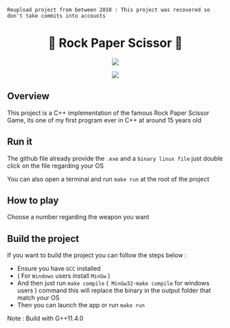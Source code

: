 ``Reupload project from between 2010 : This project was recovered so don't take commits into accounts``

<h1 align="center">🫱 Rock Paper Scissor 🫲</h1>
<p align="center">
   <a href="https://fr.wikipedia.org/wiki/C%2B%2B"> 
        <img src="https://img.shields.io/badge/C++17-%204--2--1?style=for-the-badge&label=language&color=blue">
    </a
  
</p>

<p align="center">
 <img  src="https://i.ibb.co/2gwPJDM/ezgif-5-4819c523fe.gif">
</p>


## Overview
This project is a C++ implementation of the famous Rock Paper Scissor Game, its one of my first program ever in C++ at around 15 years old

## Run it
The github file already provide the ``.exe`` and a ``binary linux file`` just double click on the file regarding your OS

You can also open a terminal and run ``make run`` at the root of the project

## How to play
Choose a number regarding the weapon you want


## Build the project
If you want to build the project you can follow the steps below :

- Ensure you have ``GCC`` installed
- ( For ``Windows`` users install ``MinGw`` )
- And then just run ``make compile`` (`` MinGw32-make compile``  for windows users ) command this will replace the binary in the output folder that match your OS
- Then you can launch the app or run ``make run``  


Note : Build with G++11.4.0

